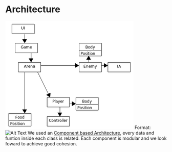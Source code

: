 Architecture
==================
![Structure](./Architecture.png)
Format: ![Alt Text](url)
We used an [Component based Architecture](https://en.wikipedia.org/wiki/Component-based_software_engineering), every data and funtion inside each class is related. Each component is modular and we look foward to achieve good cohesion.
